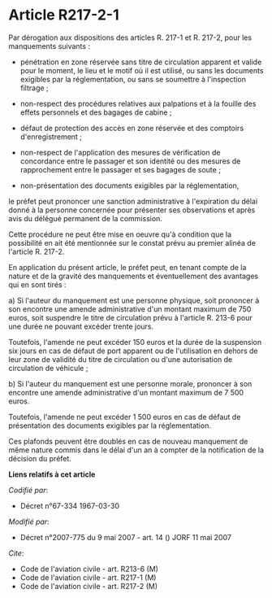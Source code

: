 # Article R217-2-1

Par dérogation aux dispositions des articles R. 217-1 et R. 217-2, pour les manquements suivants :

- pénétration en zone réservée sans titre de circulation apparent et valide pour le moment, le lieu et le motif où il est
utilisé, ou sans les documents exigibles par la réglementation, ou sans se soumettre à l'inspection filtrage ;

- non-respect des procédures relatives aux palpations et à la fouille des effets personnels et des bagages de cabine ;

- défaut de protection des accès en zone réservée et des comptoirs d'enregistrement ;

- non-respect de l'application des mesures de vérification de concordance entre le passager et son identité ou des mesures de
rapprochement entre le passager et ses bagages de soute ;

- non-présentation des documents exigibles par la réglementation,

le préfet peut prononcer une sanction administrative à l'expiration du délai donné à la personne concernée pour présenter ses
observations et après avis du délégué permanent de la commission.

Cette procédure ne peut être mise en oeuvre qu'à condition que la possibilité en ait été mentionnée sur le constat prévu au
premier alinéa de l'article R. 217-2.

En application du présent article, le préfet peut, en tenant compte de la nature et de la gravité des manquements et
éventuellement des avantages qui en sont tirés :

a) Si l'auteur du manquement est une personne physique, soit prononcer à son encontre une amende administrative d'un montant
maximum de 750 euros, soit suspendre le titre de circulation prévu à l'article R. 213-6 pour une durée ne pouvant excéder
trente jours.

Toutefois, l'amende ne peut excéder 150 euros et la durée de la suspension six jours en cas de défaut de port apparent ou de
l'utilisation en dehors de leur zone de validité du titre de circulation ou d'une autorisation de circulation de véhicule ;

b) Si l'auteur du manquement est une personne morale, prononcer à son encontre une amende administrative d'un montant maximum
de 7 500 euros.

Toutefois, l'amende ne peut excéder 1 500 euros en cas de défaut de présentation des documents exigibles par la
réglementation.

Ces plafonds peuvent être doublés en cas de nouveau manquement de même nature commis dans le délai d'un an à compter de la
notification de la décision du préfet.

**Liens relatifs à cet article**

_Codifié par_:

  - Décret n°67-334 1967-03-30

_Modifié par_:

  - Décret n°2007-775 du 9 mai 2007 - art. 14 () JORF 11 mai 2007

_Cite_:

  - Code de l'aviation civile - art. R213-6 (M)
  - Code de l'aviation civile - art. R217-1 (M)
  - Code de l'aviation civile - art. R217-2 (M)
